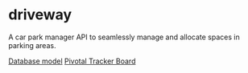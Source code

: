 # driveway
A car park manager API to seamlessly manage and allocate spaces in parking areas.

[Database model](https://app.sqldbm.com/MySQL/Share/45UdnMG8iwSN8jcibxyjrUGFrngIE8md_DYjF4jNYw0)
[Pivotal Tracker Board](https://www.pivotaltracker.com/n/projects/2328592)
